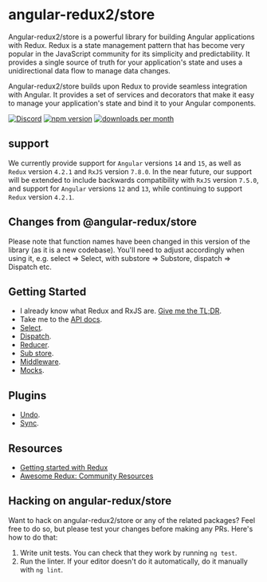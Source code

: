 # angular-redux2/store

Angular-redux2/store is a powerful library for building Angular applications with Redux.
Redux is a state management pattern that has become very popular in the JavaScript community for its simplicity and predictability.
It provides a single source of truth for your application's state and uses a unidirectional data flow to manage data changes.

Angular-redux2/store builds upon Redux to provide seamless integration with Angular.
It provides a set of services and decorators that make it easy to manage your application's state and bind it to your Angular components.

[![Discord](https://img.shields.io/discord/1050521693795405874?logo=Angular-redux2)](https://discord.com/invite/7BnsAqst6W)
[![npm version](https://img.shields.io/npm/v/@angular-redux3/store.svg)](https://www.npmjs.com/package/@angular-redux3/store)
[![downloads per month](https://img.shields.io/npm/dm/@angular-redux3/store.svg)](https://www.npmjs.com/package/@angular-redux3/store)

## support
We currently provide support for `Angular` versions `14` and `15`, as well as `Redux` version `4.2.1` and `RxJS` version `7.8.0`.
In the near future, our support will be extended to include backwards compatibility with `RxJS` version `7.5.0`,
and support for `Angular` versions `12` and `13`, while continuing to support `Redux` version `4.2.1`.

## Changes from @angular-redux/store

Please note that function names have been changed in this version of the library (as it is a new codebase).
You'll need to adjust accordingly when using it, e.g. select => Select,
with substore => Substore, dispatch => Dispatch etc.

## Getting Started

- I already know what Redux and RxJS are. [Give me the TL;DR](markdown/quickstart.md).
- Take me to the [API docs](https://angular-redux2.github.io/store).
- [Select](markdown/select.md).
- [Dispatch](markdown/dispatch.md).
- [Reducer](markdown/reducer.md).
- [Sub store](markdown/sub-store.md).
- [Middleware](markdown/middleware.md).
- [Mocks](markdown/mock.md).

## Plugins

- [Undo](https://github.com/angular-redux2/undo).
- [Sync](https://github.com/angular-redux2/sync).

## Resources

- [Getting started with Redux](https://egghead.io/courses/getting-started-with-redux)
- [Awesome Redux: Community Resources](https://github.com/xgrommx/awesome-redux)

## Hacking on angular-redux/store

Want to hack on angular-redux2/store or any of the related packages? Feel free to do so, but please test your changes before making any PRs.
Here's how to do that:
1.  Write unit tests. You can check that they work by running `ng test`.
2.  Run the linter. If your editor doesn't do it automatically, do it manually with `ng lint`.
